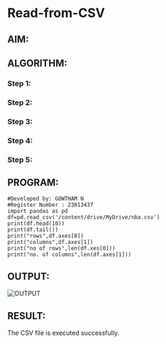 # Read-from-CSV

## AIM:

## ALGORITHM:
### Step 1:
### Step 2:
### Step 3:
### Step 4:
### Step 5:

## PROGRAM:
~~~
#Developed by: GOWTHAM N
#Register Number : 23013437
import pandas as pd
df=pd.read_csv('/content/drive/MyDrive/nba.csv')
print(df.head(10))
print(df.tail())
print("rows",df.axes[0])
print("columns",df.axes[1])
print("no of rows",len(df.xes[0]))
print("no. of columns",len(df.axes[1]))
~~~
## OUTPUT:
![OUTPUT](https://github.com/gowthamsec/Read-from-CSV/assets/147933945/724ad326-33f8-426e-a795-b1ca14115f7f)

## RESULT:
The CSV file is executed successfully.
